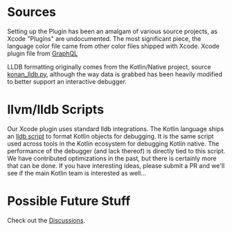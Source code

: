 # Sources

Setting up the Plugin has been an amalgam of various source projects, as Xcode "Plugins" are undocumented. The most significant piece, the language color file came from other color files shipped with Xcode. Xcode plugin file from [GraphQL](https://github.com/apollographql/xcode-graphql/blob/master/GraphQL.ideplugin/Contents/Resources/GraphQL.xcplugindata)

LLDB formatting originally comes from the Kotlin/Native project, source [konan_lldb.py](https://github.com/JetBrains/kotlin/blob/master/kotlin-native/llvmDebugInfoC/src/scripts/konan_lldb.py), although the way data is grabbed has been heavily modified to better support an interactive debugger.

# llvm/lldb Scripts

Our Xcode plugin uses standard lldb integrations. The Kotlin language ships an  [lldb script](https://github.com/JetBrains/kotlin/blob/master/kotlin-native/llvmDebugInfoC/src/scripts/konan_lldb.py) to format Kotlin objects for debugging. It is the same script used across tools in the Kotlin ecosystem for debugging Kotlin native. The performance of the debugger (and lack thereof) is directly tied to this script. We have contributed optimizations in the past, but there is certainly more that can be done. If you have interesting ideas, please submit a PR and we'll see if the main Kotlin team is interested as well...

# Possible Future Stuff

Check out the [Discussions](https://github.com/touchlab/xcode-kotlin/discussions/).

